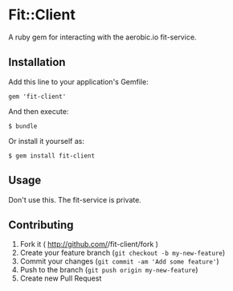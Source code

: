 # Fit::Client

A ruby gem for interacting with the aerobic.io fit-service.

## Installation

Add this line to your application's Gemfile:

    gem 'fit-client'

And then execute:

    $ bundle

Or install it yourself as:

    $ gem install fit-client

## Usage

Don't use this. The fit-service is private.

## Contributing

1. Fork it ( http://github.com/<my-github-username>/fit-client/fork )
2. Create your feature branch (`git checkout -b my-new-feature`)
3. Commit your changes (`git commit -am 'Add some feature'`)
4. Push to the branch (`git push origin my-new-feature`)
5. Create new Pull Request
